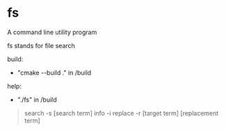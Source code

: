 # fs
A command line utility program

fs stands for file search

build: 

  - "cmake --build ." in /build


help:
  - "./fs" in /build

> search -s [search term] 
> info -i 
> replace -r [target term] [replacement term] 

